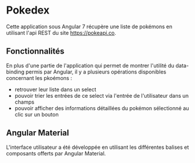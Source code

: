 # Pokedex

Cette application sous Angular 7 récupère une liste de pokémons en utilisant l'api REST
du site https://pokeapi.co.

## Fonctionnalités

En plus d'une partie de l'application qui permet de montrer l'utilité du data-binding
permis par Angular, il y a plusieurs opérations disponibles concernant les pkoémons :
- retrouver leur liste dans un select
- pouvoir trier les entrées de ce select via l'entrée de l'utilisateur dans un champs
- pouvoir afficher des informations détaillées du pokémon sélectionné au clic sur un bouton


## Angular Material

L'interface utilisateur a été développée en utilisant les différentes balises et composants 
offerts par Angular Material.
